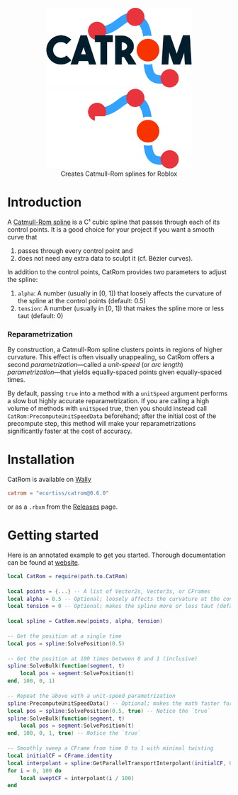 <p align="center">
	<img src="https://github.com/ecurtiss/CatRom/blob/master/img/logo-light.svg#gh-light-mode-only" height="180" alt="CatRom logo"/>
	<img src="https://github.com/ecurtiss/CatRom/blob/master/img/logo-dark.svg#gh-dark-mode-only" height="180" alt="CatRom logo"/>
	<br>
	Creates Catmull-Rom splines for Roblox
</p>

# Introduction
A [Catmull-Rom spline](https://en.wikipedia.org/wiki/Centripetal_Catmull%E2%80%93Rom_spline) is a C¹ cubic spline that passes through each of its control points. It is a good choice for your project if you want a smooth curve that
1. passes through every control point and
2. does not need any extra data to sculpt it (cf. Bézier curves).

In addition to the control points, CatRom provides two parameters to adjust the spline:
1. `alpha`: A number (usually in [0, 1]) that loosely affects the curvature of the spline at the control points (default: 0.5)
2. `tension`: A number (usually in [0, 1]) that makes the spline more or less taut (default: 0)

### Reparametrization
By construction, a Catmull-Rom spline clusters points in regions of higher curvature. This effect is often visually unappealing, so
CatRom offers a second *parametrization*—called a *unit-speed* (or *arc length*) *parametrization*—that yields equally-spaced
points given equally-spaced times.

By default, passing `true` into a method with a `unitSpeed` argument performs a slow but highly accurate reparametrization. If you are calling
a high volume of methods with `unitSpeed` true, then you should instead call `CatRom:PrecomputeUnitSpeedData` beforehand; after
the initial cost of the precompute step, this method will make your reparametrizations significantly faster at the cost of accuracy.

# Installation
CatRom is available on [Wally](https://wally.run/)
```toml
catrom = "ecurtiss/catrom@0.6.0"
```
or as a `.rbxm` from the [Releases](https://github.com/ecurtiss/CatRom/releases) page.

# Getting started
Here is an annotated example to get you started. Thorough documentation can be found at [website](website).
```lua
local CatRom = require(path.to.CatRom)

local points = {...} -- A list of Vector2s, Vector3s, or CFrames
local alpha = 0.5 -- Optional; loosely affects the curvature at the control points (default: 0.5)
local tension = 0 -- Optional; makes the spline more or less taut (default: 0)

local spline = CatRom.new(points, alpha, tension)

-- Get the position at a single time
local pos = spline:SolvePosition(0.5)

-- Get the position at 100 times between 0 and 1 (inclusive)
spline:SolveBulk(function(segment, t)
	local pos = segment:SolvePosition(t)
end, 100, 0, 1)

-- Repeat the above with a unit-speed parametrization
spline:PrecomputeUnitSpeedData() -- Optional; makes the math faster for bulk computations
local pos = spline:SolvePosition(0.5, true) -- Notice the `true`
spline:SolveBulk(function(segment, t)
	local pos = segment:SolvePosition(t)
end, 100, 0, 1, true) -- Notice the `true`

-- Smoothly sweep a CFrame from time 0 to 1 with minimal twisting
local initialCF = CFrame.identity
local interpolant = spline:GetParallelTransportInterpolant(initialCF, 0, 1)
for i = 0, 100 do
	local sweptCF = interpolant(i / 100)
end
```